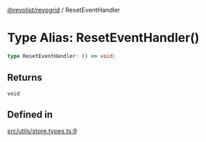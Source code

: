 [@revolist/revogrid](README.md) / ResetEventHandler

# Type Alias: ResetEventHandler()

```ts
type ResetEventHandler: () => void;
```

## Returns

`void`

## Defined in

[src/utils/store.types.ts:9](https://github.com/revolist/revogrid/blob/085a454f82e6d3229f4e3dccf86bbdacfcd5813a/src/utils/store.types.ts#L9)
